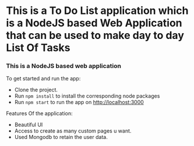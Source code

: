 # This is a To Do List application which is a NodeJS based Web Application that can be used to make day to day List Of Tasks

### This is a NodeJS based web application

To get started and run the app:

- Clone the project.
- Run `npm install` to install the corresponding node packages
- Run `npm start` to run the app on [http://localhost:3000](http://localhost:3000)

Features Of the application:

- Beautiful UI
- Access to create as many custom pages u want.
- Used Mongodb to retain the user data.
